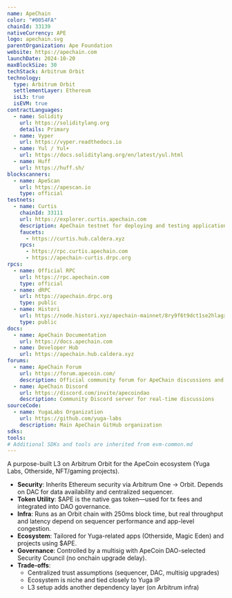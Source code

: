 ```yaml
---
name: ApeChain
color: "#0054FA"
chainId: 33139
nativeCurrency: APE
logo: apechain.svg
parentOrganization: Ape Foundation
website: https://apechain.com
launchDate: 2024-10-20
maxBlockSize: 30
techStack: Arbitrum Orbit
technology:
  type: Arbitrum Orbit
  settlementLayer: Ethereum
  isL3: true
  isEVM: true
contractLanguages:
  - name: Solidity
    url: https://soliditylang.org
    details: Primary
  - name: Vyper
    url: https://vyper.readthedocs.io
  - name: Yul / Yul+
    url: https://docs.soliditylang.org/en/latest/yul.html
  - name: Huff
    url: https://huff.sh/
blockscanners:
  - name: ApeScan
    url: https://apescan.io
    type: official
testnets:
  - name: Curtis
    chainId: 33111
    url: https://explorer.curtis.apechain.com
    description: ApeChain testnet for deploying and testing applications before mainnet launch.
    faucets: 
      - https://curtis.hub.caldera.xyz
    rpcs:
      - https://rpc.curtis.apechain.com
      - https://apechain-curtis.drpc.org
rpcs:
  - name: Official RPC
    url: https://rpc.apechain.com
    type: official
  - name: dRPC
    url: https://apechain.drpc.org
    type: public
  - name: Histori
    url: https://node.histori.xyz/apechain-mainnet/8ry9f6t9dct1se2hlagxnd9n2a
    type: public
docs:
  - name: ApeChain Documentation
    url: https://docs.apechain.com
  - name: Developer Hub
    url: https://apechain.hub.caldera.xyz
forums:
  - name: ApeChain Forum
    url: https://forum.apecoin.com/
    description: Official community forum for ApeChain discussions and governance
  - name: ApeChain Discord
    url: https://discord.com/invite/apecoindao
    description: Community Discord server for real-time discussions
sourceCode:
  - name: YugaLabs Organization
    url: https://github.com/yuga-labs
    description: Main ApeChain GitHub organization
sdks:
tools:
# Additional SDKs and tools are inherited from evm-common.md
---
```


A purpose-built L3 on Arbitrum Orbit for the ApeCoin ecosystem (Yuga Labs, Otherside, NFT/gaming projects).

- **Security**: Inherits Ethereum security via Arbitrum One → Orbit. Depends on DAC for data availability and centralized sequencer.  
- **Token Utility**: $APE is the native gas token—used for tx fees and integrated into DAO governance.  
- **Infra**: Runs as an Orbit chain with 250ms block time, but real throughput and latency depend on sequencer performance and app-level congestion.  
- **Ecosystem**: Tailored for Yuga-related apps (Otherside, Magic Eden) and projects using $APE.  
- **Governance**: Controlled by a multisig with ApeCoin DAO-selected Security Council (no onchain upgrade delay).  
- **Trade-offs**:  
  - Centralized trust assumptions (sequencer, DAC, multisig upgrades)  
  - Ecosystem is niche and tied closely to Yuga IP  
  - L3 setup adds another dependency layer (on Arbitrum infra)  